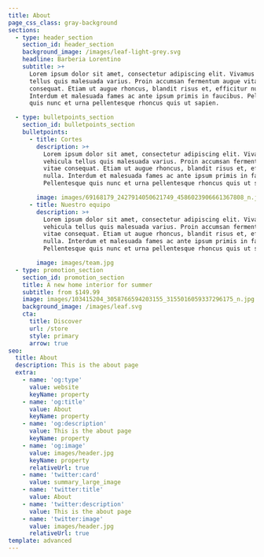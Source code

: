 ```yaml
---
title: About
page_css_class: gray-background
sections:
  - type: header_section
    section_id: header_section
    background_image: /images/leaf-light-grey.svg
    headline: Barberia Lorentino
    subtitle: >+
      Lorem ipsum dolor sit amet, consectetur adipiscing elit. Vivamus vehicula
      tellus quis malesuada varius. Proin accumsan fermentum augue vitae
      consequat. Etiam ut augue rhoncus, blandit risus et, efficitur nulla.
      Interdum et malesuada fames ac ante ipsum primis in faucibus. Pellentesque
      quis nunc et urna pellentesque rhoncus quis ut sapien.

  - type: bulletpoints_section
    section_id: bulletpoints_section
    bulletpoints:
      - title: Cortes
        description: >+
          Lorem ipsum dolor sit amet, consectetur adipiscing elit. Vivamus
          vehicula tellus quis malesuada varius. Proin accumsan fermentum augue
          vitae consequat. Etiam ut augue rhoncus, blandit risus et, efficitur
          nulla. Interdum et malesuada fames ac ante ipsum primis in faucibus.
          Pellentesque quis nunc et urna pellentesque rhoncus quis ut sapien.

        image: images/69168179_2427914050621749_4586023906661367808_n.jpg
      - title: Nuestro equipo
        description: >+
          Lorem ipsum dolor sit amet, consectetur adipiscing elit. Vivamus
          vehicula tellus quis malesuada varius. Proin accumsan fermentum augue
          vitae consequat. Etiam ut augue rhoncus, blandit risus et, efficitur
          nulla. Interdum et malesuada fames ac ante ipsum primis in faucibus.
          Pellentesque quis nunc et urna pellentesque rhoncus quis ut sapien.

        image: images/team.jpg
  - type: promotion_section
    section_id: promotion_section
    title: A new home interior for summer
    subtitle: from $149.99
    image: images/103415204_3058766594203155_3155016059337296175_n.jpg
    background_image: /images/leaf.svg
    cta:
      title: Discover
      url: /store
      style: primary
      arrow: true
seo:
  title: About
  description: This is the about page
  extra:
    - name: 'og:type'
      value: website
      keyName: property
    - name: 'og:title'
      value: About
      keyName: property
    - name: 'og:description'
      value: This is the about page
      keyName: property
    - name: 'og:image'
      value: images/header.jpg
      keyName: property
      relativeUrl: true
    - name: 'twitter:card'
      value: summary_large_image
    - name: 'twitter:title'
      value: About
    - name: 'twitter:description'
      value: This is the about page
    - name: 'twitter:image'
      value: images/header.jpg
      relativeUrl: true
template: advanced
---
```

